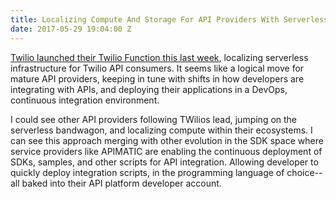 ```yaml
---
title: Localizing Compute And Storage For API Providers With Serverless
date: 2017-05-29 19:04:00 Z
---
```


[Twilio launched their Twilio Function this last week](https://www.twilio.com/blog/2017/05/introducing-twilio-functions.html), localizing serverless infrastructure for Twilio API consumers. It seems like a logical move for mature API providers, keeping in tune with shifts in how developers are integrating with APIs, and deploying their applications in a DevOps, continuous integration environment.

I could see other API providers following TWilios lead, jumping on the serverless bandwagon, and localizing compute within their ecosystems. I can see this approach merging with other evolution in the SDK space where service providers like APIMATIC are enabling the continuous deployment of SDKs, samples, and other scripts for API integration. Allowing developer to quickly deploy integration scripts, in the programming language of choice--all baked into their API platform developer account.

